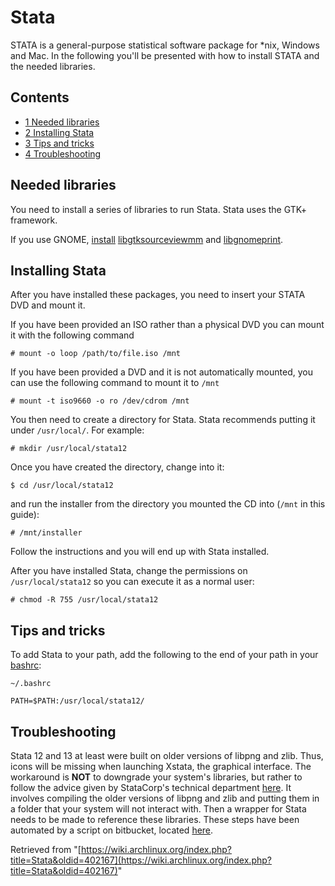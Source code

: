 # Stata

STATA is a general-purpose statistical software package for *nix, Windows and Mac. In the following you'll be presented with how to install STATA and the needed libraries.

## Contents

*   [1 Needed libraries](#Needed_libraries)
*   [2 Installing Stata](#Installing_Stata)
*   [3 Tips and tricks](#Tips_and_tricks)
*   [4 Troubleshooting](#Troubleshooting)

## Needed libraries

You need to install a series of libraries to run Stata. Stata uses the GTK+ framework.

If you use GNOME, [install](/index.php/AUR "AUR") [libgtksourceviewmm](https://aur.archlinux.org/packages/libgtksourceviewmm/) and [libgnomeprint](https://aur.archlinux.org/packages/libgnomeprint/).

## Installing Stata

After you have installed these packages, you need to insert your STATA DVD and mount it.

If you have been provided an ISO rather than a physical DVD you can mount it with the following command

```
# mount -o loop /path/to/file.iso /mnt

```

If you have been provided a DVD and it is not automatically mounted, you can use the following command to mount it to `/mnt`

```
# mount -t iso9660 -o ro /dev/cdrom /mnt

```

You then need to create a directory for Stata. Stata recommends putting it under `/usr/local/`. For example:

```
# mkdir /usr/local/stata12

```

Once you have created the directory, change into it:

```
$ cd /usr/local/stata12

```

and run the installer from the directory you mounted the CD into (`/mnt` in this guide):

```
# /mnt/installer

```

Follow the instructions and you will end up with Stata installed.

After you have installed Stata, change the permissions on `/usr/local/stata12` so you can execute it as a normal user:

```
# chmod -R 755 /usr/local/stata12

```

## Tips and tricks

To add Stata to your path, add the following to the end of your path in your [bashrc](/index.php/Bashrc "Bashrc"):

 `~/.bashrc` 

```
PATH=$PATH:/usr/local/stata12/

```

## Troubleshooting

Stata 12 and 13 at least were built on older versions of libpng and zlib. Thus, icons will be missing when launching Xstata, the graphical interface. The workaround is **NOT** to downgrade your system's libraries, but rather to follow the advice given by StataCorp's technical department [here](http://www.statalist.org/forums/forum/general-stata-discussion/general/2199-linux-stata-bug-libpng-on-newer-opensuse-possibly-other-distributions). It involves compiling the older versions of libpng and zlib and putting them in a folder that your system will not interact with. Then a wrapper for Stata needs to be made to reference these libraries. These steps have been automated by a script on bitbucket, located [here](https://bitbucket.org/vilhuberl/stata-png-fix).

Retrieved from "[https://wiki.archlinux.org/index.php?title=Stata&oldid=402167](https://wiki.archlinux.org/index.php?title=Stata&oldid=402167)"